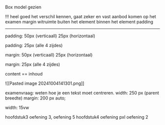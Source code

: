 Box model gezien

!!!
heel goed het verschil kennen, gaat zeker en vast aanbod komen op het examen
margin witruimte buiten het element
binnen het element padding
___
padding: 50px (verticaall) 25px (horizontaal)

padding: 25px (alle 4 zijdes)

margin: 50px (verticaall) 25px (horizontaal)

margin: 25px (alle 4 zijdes)

content == inhoud

![[Pasted image 20241004141301.png]]

examenvraag: weten hoe je een tekst moet centreren.
width: 250 px (parent breedte)
margin: 200 px auto;

width: 15vw

hoofdstuk3 oefening 3, oefening 5
hoofdstuk4 oefening pxl oefening 2
